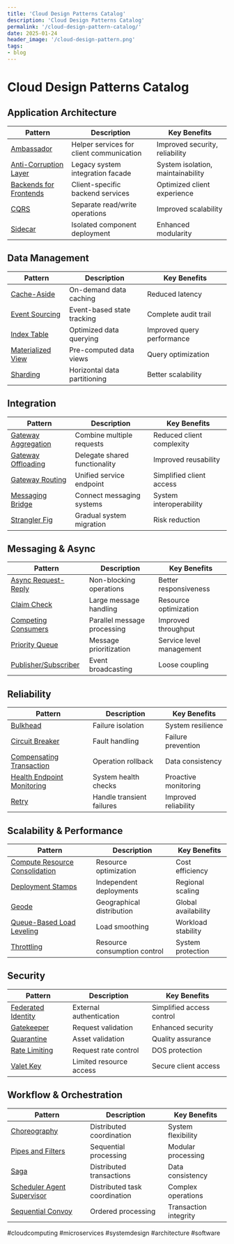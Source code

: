 ```yaml
---
title: 'Cloud Design Patterns Catalog'
description: 'Cloud Design Patterns Catalog'
permalink: '/cloud-design-pattern-catalog/'
date: 2025-01-24
header_image: '/cloud-design-pattern.png'
tags:
- blog
---
```


# Cloud Design Patterns Catalog

## Application Architecture
| Pattern | Description | Key Benefits |
|---------|-------------|--------------|
| [Ambassador](/patterns/ambassador.md) | Helper services for client communication | Improved security, reliability |
| [Anti-Corruption Layer](/patterns/anti-corruption-layer.md) | Legacy system integration facade | System isolation, maintainability |
| [Backends for Frontends](/patterns/backends-for-frontends.md) | Client-specific backend services | Optimized client experience |
| [CQRS](/patterns/cqrs.md) | Separate read/write operations | Improved scalability |
| [Sidecar](/patterns/sidecar.md) | Isolated component deployment | Enhanced modularity |

## Data Management
| Pattern | Description | Key Benefits |
|---------|-------------|--------------|
| [Cache-Aside](/patterns/cache-aside.md) | On-demand data caching | Reduced latency |
| [Event Sourcing](/patterns/event-sourcing.md) | Event-based state tracking | Complete audit trail |
| [Index Table](/patterns/index-table.md) | Optimized data querying | Improved query performance |
| [Materialized View](/patterns/materialized-view.md) | Pre-computed data views | Query optimization |
| [Sharding](/patterns/sharding.md) | Horizontal data partitioning | Better scalability |

## Integration
| Pattern | Description | Key Benefits |
|---------|-------------|--------------|
| [Gateway Aggregation](/patterns/gateway-aggregation.md) | Combine multiple requests | Reduced client complexity |
| [Gateway Offloading](/patterns/gateway-offloading.md) | Delegate shared functionality | Improved reusability |
| [Gateway Routing](/patterns/gateway-routing.md) | Unified service endpoint | Simplified client access |
| [Messaging Bridge](/patterns/messaging-bridge.md) | Connect messaging systems | System interoperability |
| [Strangler Fig](/patterns/strangler-fig.md) | Gradual system migration | Risk reduction |

## Messaging & Async
| Pattern | Description | Key Benefits |
|---------|-------------|--------------|
| [Async Request-Reply](/patterns/async-request-reply.md) | Non-blocking operations | Better responsiveness |
| [Claim Check](/patterns/claim-check.md) | Large message handling | Resource optimization |
| [Competing Consumers](/patterns/competing-consumers.md) | Parallel message processing | Improved throughput |
| [Priority Queue](/patterns/priority-queue.md) | Message prioritization | Service level management |
| [Publisher/Subscriber](/patterns/publisher-subscriber.md) | Event broadcasting | Loose coupling |

## Reliability
| Pattern | Description | Key Benefits |
|---------|-------------|--------------|
| [Bulkhead](/patterns/bulkhead.md) | Failure isolation | System resilience |
| [Circuit Breaker](/patterns/circuit-breaker.md) | Fault handling | Failure prevention |
| [Compensating Transaction](/patterns/compensating-transaction.md) | Operation rollback | Data consistency |
| [Health Endpoint Monitoring](/patterns/health-endpoint-monitoring.md) | System health checks | Proactive monitoring |
| [Retry](/patterns/retry.md) | Handle transient failures | Improved reliability |

## Scalability & Performance
| Pattern | Description | Key Benefits |
|---------|-------------|--------------|
| [Compute Resource Consolidation](/patterns/compute-consolidation.md) | Resource optimization | Cost efficiency |
| [Deployment Stamps](/patterns/deployment-stamps.md) | Independent deployments | Regional scaling |
| [Geode](/patterns/geode.md) | Geographical distribution | Global availability |
| [Queue-Based Load Leveling](/patterns/queue-based-load-leveling.md) | Load smoothing | Workload stability |
| [Throttling](/patterns/throttling.md) | Resource consumption control | System protection |

## Security
| Pattern | Description | Key Benefits |
|---------|-------------|--------------|
| [Federated Identity](/patterns/federated-identity.md) | External authentication | Simplified access control |
| [Gatekeeper](/patterns/gatekeeper.md) | Request validation | Enhanced security |
| [Quarantine](/patterns/quarantine.md) | Asset validation | Quality assurance |
| [Rate Limiting](/patterns/rate-limit.md) | Request rate control | DOS protection |
| [Valet Key](/patterns/valet-key.md) | Limited resource access | Secure client access |

## Workflow & Orchestration
| Pattern | Description | Key Benefits |
|---------|-------------|--------------|
| [Choreography](/patterns/choreography.md) | Distributed coordination | System flexibility |
| [Pipes and Filters](/patterns/pipes-filters.md) | Sequential processing | Modular processing |
| [Saga](/patterns/saga.md) | Distributed transactions | Data consistency |
| [Scheduler Agent Supervisor](/patterns/scheduler-agent-supervisor.md) | Distributed task coordination | Complex operations |
| [Sequential Convoy](/patterns/sequential-convoy.md) | Ordered processing | Transaction integrity |

#cloudcomputing #microservices #systemdesign #architecture #software